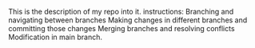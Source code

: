 This is the description of my repo into it.
instructions:
    Branching and navigating between branches
    Making changes in different branches and committing those changes
    Merging branches and resolving conflicts
Modification in main branch.